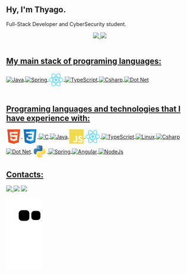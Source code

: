 ## Hy, I'm Thyago. 
Full-Stack Developer and CyberSecurity student. 
<div align="center">
  <a href="https://github.com/Thyago-Oliveira-Perez">
  <img height="160em" src="https://github-readme-stats.vercel.app/api?username=Thyago-Oliveira-Perez&show_icons=true&theme=dark&include_all_commits=true&count_private=true"/>
  <img height="160em" src="https://github-readme-stats.vercel.app/api/top-langs/?username=Thyago-Oliveira-Perez&layout=compact&langs_count=7&theme=dark"/>
</div>
  
<div style="display: inline_block"><br>
  <h2>My main stack of programing languages:</h2>
  <img align="center" alt="Java" height="40" width="40" src="https://cdn.jsdelivr.net/gh/devicons/devicon/icons/java/java-original.svg"/>
  <img align="center" alt="Spring" height="40" width="40" src="https://cdn.jsdelivr.net/gh/devicons/devicon/icons/spring/spring-original.svg" />
  <img align="center" alt="React" height="40" width="40" src="https://raw.githubusercontent.com/devicons/devicon/master/icons/react/react-original.svg">
  <img align="center" alt="TypeScript" height="40" width="40" src="https://cdn.jsdelivr.net/gh/devicons/devicon/icons/typescript/typescript-original.svg">
  <img align="center" alt="Csharp" height="40" width="40" src="https://cdn.jsdelivr.net/gh/devicons/devicon/icons/csharp/csharp-original.svg" />
  <img align="center" alt="Dot Net" height="40" width="40" src="https://cdn.jsdelivr.net/gh/devicons/devicon/icons/dotnetcore/dotnetcore-original.svg" />
</div>
<div style="display: inline_block"><br>
  <h2>Programing languages and technologies that I have experience with:</h2>
  <img align="center" alt="HTML" height="40" width="40" src="https://raw.githubusercontent.com/devicons/devicon/master/icons/html5/html5-original.svg">
  <img align="center" alt="CSS" height="40" width="40" src="https://raw.githubusercontent.com/devicons/devicon/master/icons/css3/css3-original.svg">
  <img align="center" alt="C" height="40" width="40"src="https://cdn.jsdelivr.net/gh/devicons/devicon/icons/c/c-original.svg" />
  <img align="center" alt="Java" height="40" width="40" src="https://cdn.jsdelivr.net/gh/devicons/devicon/icons/java/java-original.svg"/>
  <img align="center" alt="JavaScript" height="40" width="40" src="https://raw.githubusercontent.com/devicons/devicon/master/icons/javascript/javascript-plain.svg">
  <img align="center" alt="React" height="40" width="40" src="https://raw.githubusercontent.com/devicons/devicon/master/icons/react/react-original.svg">
  <img align="center" alt="TypeScript" height="40" width="40" src="https://cdn.jsdelivr.net/gh/devicons/devicon/icons/typescript/typescript-original.svg">
  <img align="center" alt="Linux" height="40" width="40" src="https://cdn.jsdelivr.net/gh/devicons/devicon/icons/linux/linux-original.svg" />
  <img align="center" alt="Csharp" height="40" width="40" src="https://cdn.jsdelivr.net/gh/devicons/devicon/icons/csharp/csharp-original.svg" />
  <img align="center" alt="Dot Net" height="40" width="40" src="https://cdn.jsdelivr.net/gh/devicons/devicon/icons/dotnetcore/dotnetcore-original.svg" />
  <img align="center" alt="Python" height="40" width="40" src="https://raw.githubusercontent.com/devicons/devicon/master/icons/python/python-original.svg">
  <img align="center" alt="Spring" height="40" width="40" src="https://cdn.jsdelivr.net/gh/devicons/devicon/icons/spring/spring-original.svg" />
  <img align="center" alt="Angular" height="40" width="40" src="https://cdn.jsdelivr.net/gh/devicons/devicon/icons/angularjs/angularjs-original.svg" />
  <img align="center" alt="NodeJs" height="40" width="40" src="https://cdn.jsdelivr.net/gh/devicons/devicon/icons/nodejs/nodejs-original.svg" />
</div>
  
  ##
  
<div>
  <h2>
    Contacts:
  </h2>
  <a href = "mailto:thyagodoliveiraperez@gmail.com"><img src="https://img.shields.io/badge/-Gmail-%23333?style=for-the-badge&logo=gmail&logoColor=white" target="_blank">
  </a>
  <a href="https://www.linkedin.com/in/thyago-de-oliveira-perez-0ab20720b/" target="_blank"><img src="https://img.shields.io/badge/-LinkedIn-%230077B5?style=for-the-badge&logo=linkedin&logoColor=white" target="_blank"></a> 
  <a href="https://developers.google.com/profile/u/thyago-oliveira" target="_blank"><img src="https://img.shields.io/badge/Google-Developer-red?style=for-the-badge&logo=appveyor" target="_blank"></a>
</div>
  
![Snake animation](https://github.com/Thyago-Oliveira-Perez/Thyago-Oliveira-Perez/blob/output/github-contribution-grid-snake.svg)
